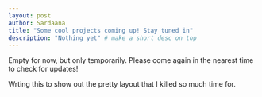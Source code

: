 ```yaml
---
layout: post
author: Sardaana
title: "Some cool projects coming up! Stay tuned in"
description: "Nothing yet" # make a short desc on top
---
```


Empty for now, but only temporarily. Please come again in the nearest time to check for updates!

Wrting this to show out the pretty layout that I killed so much time for.